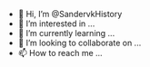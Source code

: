 - 👋 Hi, I’m @SandervkHistory
- 👀 I’m interested in ...
- 🌱 I’m currently learning ...
- 💞️ I’m looking to collaborate on ...
- 📫 How to reach me ...

<!---
SandervkHistory/SandervkHistory is a ✨ special ✨ repository because its `README.md` (this file) appears on your GitHub profile.
You can click the Preview link to take a look at your changes.
--->
